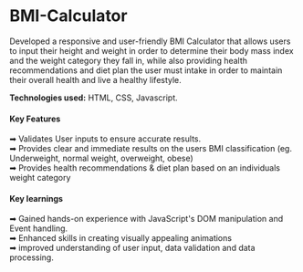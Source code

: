 # BMI-Calculator
Developed a responsive and user-friendly BMI Calculator that allows users to input their height and weight in order to determine their body mass index and the weight category they fall in, while also providing health recommendations and diet plan the user must intake in order to maintain their overall health and live a healthy lifestyle.<br>

<b>Technologies used:</b> HTML, CSS, Javascript.

<h4>Key Features</h4>
➡ Validates User inputs to ensure accurate results.<br>
➡ Provides clear and immediate results on the users BMI classification (eg. Underweight, normal weight, overweight, obese)<br>
➡ Provides health recommendations & diet plan based on an individuals weight category<br>

<h4>Key learnings</h4>
➡ Gained hands-on experience with JavaScript's DOM manipulation and Event handling.<br>
➡ Enhanced skills in creating visually appealing animations <br>
➡ improved understanding of user input, data validation and data processing.<br>









